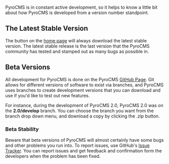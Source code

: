 PyroCMS is in constant active development, so it helps to know a little bit about how PyroCMS is developed from a version number standpoint.

## The Latest Stable Version

The button on the [home page](http://www.pyrocms.com) will always download the latest stable version. The latest stable release is the last version that the PyroCMS community has tested and stamped out as many bugs as possible in.

## Beta Versions

All development for PyroCMS is done on the PyroCMS [GitHub Page](https://github.com/pyrocms/pyrocms). Git allows for different versions of software to exist via branches, and PyroCMS uses branches to create development versions that you can download and use if you'd like to test out new features.

For instance, during the development of PyroCMS 2.0, PyroCMS 2.0 was on the **2.0/develop** branch. You can choose the branch you want from the branch drop down menu, and download a copy by clicking the .zip button.

### Beta Stability

Beware that beta versions of PyroCMS will almost certainly have some bugs and other problems you run into. To report issues, use GitHub's [Issue Tracker](https://github.com/pyrocms/pyrocms/issues). You can report issues and get feedback and confirmation form the developers when the problem has been fixed.